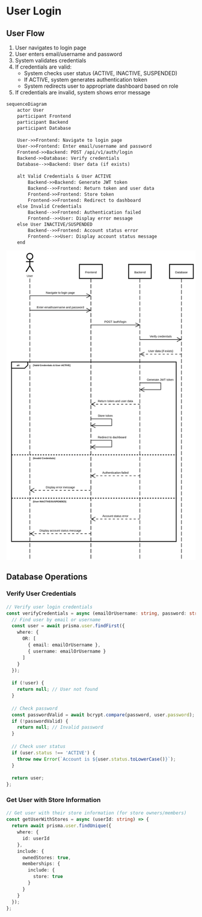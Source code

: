 # User Login

## User Flow

1. User navigates to login page
2. User enters email/username and password
3. System validates credentials
4. If credentials are valid:
   - System checks user status (ACTIVE, INACTIVE, SUSPENDED)
   - If ACTIVE, system generates authentication token
   - System redirects user to appropriate dashboard based on role
5. If credentials are invalid, system shows error message

```mermaid
sequenceDiagram
    actor User
    participant Frontend
    participant Backend
    participant Database

    User->>Frontend: Navigate to login page
    User->>Frontend: Enter email/username and password
    Frontend->>Backend: POST /api/v1/auth/login
    Backend->>Database: Verify credentials
    Database-->>Backend: User data (if exists)
    
    alt Valid Credentials & User ACTIVE
        Backend->>Backend: Generate JWT token
        Backend-->>Frontend: Return token and user data
        Frontend->>Frontend: Store token
        Frontend->>Frontend: Redirect to dashboard
    else Invalid Credentials
        Backend-->>Frontend: Authentication failed
        Frontend-->>User: Display error message
    else User INACTIVE/SUSPENDED
        Backend-->>Frontend: Account status error
        Frontend-->>User: Display account status message
    end
```

![login](./login.png)

## Database Operations

### Verify User Credentials

```typescript
// Verify user login credentials
const verifyCredentials = async (emailOrUsername: string, password: string) => {
  // Find user by email or username
  const user = await prisma.user.findFirst({
    where: {
      OR: [
        { email: emailOrUsername },
        { username: emailOrUsername }
      ]
    }
  });
  
  if (!user) {
    return null; // User not found
  }
  
  // Check password
  const passwordValid = await bcrypt.compare(password, user.password);
  if (!passwordValid) {
    return null; // Invalid password
  }
  
  // Check user status
  if (user.status !== 'ACTIVE') {
    throw new Error(`Account is ${user.status.toLowerCase()}`);
  }
  
  return user;
};
```

### Get User with Store Information

```typescript
// Get user with their store information (for store owners/members)
const getUserWithStores = async (userId: string) => {
  return await prisma.user.findUnique({
    where: {
      id: userId
    },
    include: {
      ownedStores: true,
      memberships: {
        include: {
          store: true
        }
      }
    }
  });
};
```
